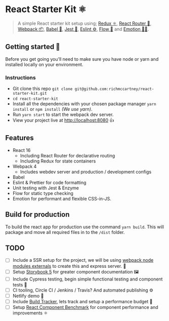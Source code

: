 # React Starter Kit ⚛️

> A simple React starter kit setup using; [Redux ⚛️](https://redux.js.org/introduction), [React Router 🔀](https://reacttraining.com/react-router/), [Webpack 📦](https://webpack.js.org/), [Babel 🐠](https://babeljs.io/), [Jest 🚦](https://jestjs.io/), [Eslint ⚙️](https://eslint.org/), [Flow 🔎](http://flow.org/) and [Emotion 👩‍🎤](https://emotion.sh/).

## Getting started 🚀

Before you get going you&rsquo;ll need to make sure you have node or yarn and installed locally on your environment.

### Instructions

- Git clone this repo `git clone git@github.com:richmccartney/react-starter-kit.git`
- `cd react-starter-kit`
- Install all the dependencies with your chosen package manager `yarn install` or `npm install` _(We use yarn)_.
- Run `yarn start` to start the webpack dev server.
- View your project live at [http://localhost:8080](http://localhost:3000) 👍

## Features

- React 16
  - Including React Router for declarative routing
  - Including Redux for state containers
- Webpack 4
  - Includes webdev server and production / development configs
- Babel
- Eslint &amp; Prettier for code formatting
- Unit testing with Jest &amp; Enzyme
- Flow for static type checking
- Emotion for performant and flexible CSS-in-JS.

## Build for production

To build the react app for production use the command `yarn build`. This will package and move all required files in to the `/dist` folder. 

## TODO 

- [ ] Include a SSR setup for the project, we will be using [webpack node modules externals](https://github.com/liady/webpack-node-externals) to create this and express server. 💨
- [ ] Setup [Storybook 5](https://storybook.js.org/) for greater component documentation 🖼
- [ ] Include Cypress testing, begin simple functional testing and component tests 🔎
- [ ] CI tooling, Circle CI / Jenkins / Travis? And automated publishing ⚙️
- [ ] Netlify demo 🚀 
- [ ] Include [Build Tracker](https://buildtracker.dev/), lets track and setup a performance budget 💪
- [ ] Setup [React Component Benchmark](https://github.com/paularmstrong/react-component-benchmark) for component performance and improvements ⚛️
